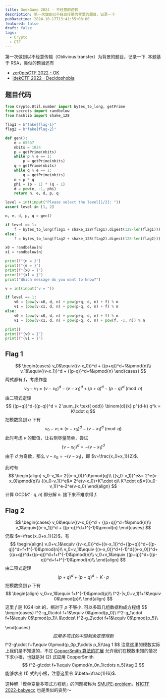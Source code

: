 ```yaml
---
title: GeekGame 2024 - 不经意的逆转
description: 第一次做到以不经意传输为背景的题目，记录一下
pubDatetime: 2024-10-17T13:41:55+08:00
featured: false
draft: false
tags:
  - Crypto
  - CTF
---
```

第一次做到以不经意传输（Oblivious transfer）为背景的题目，记录一下. 本题基于 RSA，类似的题目还有

- [zer0ptsCTF 2022 - OK](https://hackmd.io/@theoldmoon0602/SJrf0HPMq)
- [idekCTF 2022 - Decidophobia](https://github.com/EggRoll-Taiyaki/My-CTF-Challenges/tree/main/idekCTF/2022/Decidophobia)

## 题目代码

```python
from Crypto.Util.number import bytes_to_long, getPrime
from secrets import randbelow
from hashlib import shake_128

flag1 = b"fake{flag-1}"
flag2 = b"fake{flag-2}"

def gen():
    e = 65537
    nbits = 1024
    p = getPrime(nbits)
    while p % e == 1:
        p = getPrime(nbits)
    q = getPrime(nbits)
    while q % e == 1:
        q = getPrime(nbits)
    n = p * q
    phi = (p - 1) * (q - 1)
    d = pow(e, -1, phi)
    return n, e, d, p, q

level = int(input("Please select the level[1/2]: "))
assert level in [1, 2]

n, e, d, p, q = gen()

if level == 1:
    f = bytes_to_long(flag1 + shake_128(flag1).digest(128-len(flag1)))
else:
    f = bytes_to_long(flag2 + shake_128(flag2).digest(128-len(flag2)))

x0 = randbelow(n)
x1 = randbelow(n)

print(f"{n = }")
print(f"{e = }")
print(f"{x0 = }")
print(f"{x1 = }")
print("Which message do you want to know?")

v = int(input("v = "))

if level == 1:
    v0 = (pow(v-x0, d, n) + pow(p+q, d, n) + f) % n
    v1 = (pow(v-x1, d, n) + pow(p-q, d, n) + f) % n
else:
    v0 = (pow(v-x0, d, n) + pow(p+q, d, n) + f) % n
    v1 = (pow(v-x1, d, n) + pow(p-q, d, n) + pow(f, -1, n)) % n

print()
print(f"{v0 = }")
print(f"{v1 = }")
```

## Flag 1

$$
\begin{cases}
v_0&\equiv{(v-x_0)}^d + {(p+q)}^d+f&\pmod{n}\\
v_1&\equiv{(v-x_1)}^d + {(p-q)}^d+f&\pmod{n}
\end{cases}
$$
两式都有 $f$，考虑作差
$$
v_0-v_1 ={(v-x_0)}^d-{(v-x_1)}^d+{(p+q)}^d-{(p-q)}^d\pmod{n}
$$
由二项式定理
$$
{(p+q)}^d-{(p-q)}^d = 2 \sum_{k \text{ odd}} \binom{d}{k} p^{d-k} q^k = K\cdot q
$$
把模数换到 $q$ 下有
$$
v_0-v_1 ={(v-x_0)}^d-{(v-x_1)}^d\pmod{q}
$$
此时考虑 $v$ 的取值，让右侧尽量简单，尝试
$$
{(v-x_0)}^d =-{(v-x_1)}^d
$$
由于 $d$ 为奇数，那么 $v-x_0=-(v-x_1)$，即 $v=\frac{x_0+x_1}{2}$.

此时有
$$
\begin{align}
v_0-v_1&= 2{(v-x_0)}^d\pmod{q}\\
{(v_0-v_1)}^e&= 2^e(v-x_0)\pmod{q}\\
{(v_0-v_1)}^e&= 2^e(v-x_0)+K'\cdot q\\
K'\cdot q&={(v_0-v_1)}^e-2^e(v-x_0)
\end{align}
$$
计算 $\text{GCD}(K'\cdot q, n)$ 即分解 $n$. 接下来不难求得 $f$.

## Flag 2

$$
\begin{cases}
v_0&\equiv{(v-x_0)}^d + {(p+q)}^d+f&\pmod{n}\\
v_1&\equiv{(v-x_1)}^d + {(p-q)}^d+f^{-1}&\pmod{n}
\end{cases}
$$
 仍取 $v=\frac{x_0+x_1}{2}$，有
$$
\begin{align}
v_0+v_1&\equiv {(v-x_0)}^d+{(v-x_1)}^d+{(p+q)}^d+{(p-q)}^d+f+f^{-1}&\pmod{n}\\
v_0+v_1&\equiv {(v-x_0)}^d+(-1)^d{(v-x_0)}^d+{(p+q)}^d+{(p-q)}^d+f+f^{-1}&\pmod{n}\\
v_0+v_1&\equiv {(p+q)}^d+{(p-q)}^d+f+f^{-1}&\pmod{n}\\
\end{align}
$$
由二项式定理
$$
{(p+q)}^d+{(p-q)}^d = K\cdot p
$$
把模数换到 $p$ 下有
$$
\begin{align}
v_0+v_1&\equiv f+f^{-1}&\pmod{p}\\
f^2-(v_0+v_1)f+1&\equiv 0&\pmod{p}\\
\end{align}
$$
这里 $f$ 是 1024-bit 的，相对于 $p$ 不够小. 可以多取几组数据构成方程组
$$
\begin{cases}
f^2-g_0\cdot f+1&\equiv 0&\pmod{p_0}\\
f^2-g_1\cdot f+1&\equiv 0&\pmod{p_1}\\
&\cdots\\
f^2-g_2\cdot f+1&\equiv 0&\pmod{p_5}\\

\end{cases}
$$
应用多项式的中国剩余定理得到
$$
f^2-g\cdot f+1\equiv 0\pmod{p_0p_1\cdots p_5}\tag 1
$$
注意这里的模数实际上我们是不知道的，不过 [CopperSmith 算法的扩展](https://cryptohack.gitbook.io/cryptobook/lattices/applications/extensions-of-coppersmith-algorithm) 允许我们在模数未知的情况下求小根，也就是对 $(2)$ 式应用 CopperSmith
$$
f^2-g\cdot f+1\equiv 0\pmod{n_0n_1\cdots n_5}\tag 2
$$
能够求出 $(1)$ 式的小根，注意这里令 $\beta=\frac{1}{6}$.

这种解「模单变量多项式方程组」的问题被称为 [SMUPE-problem](https://www.cits.ruhr-uni-bochum.de/imperia/md/content/may/paper/pkc2008.pdf)，[N1CTF 2022-babyecc](https://tanglee.top/2022/11/08/N1CTF-2022-Crypto-Writeups-By-tl2cents/) 也是类似的姿势～
